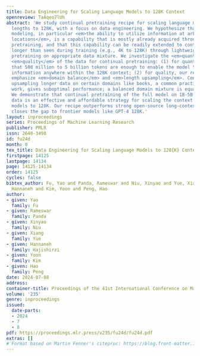 ```yaml
---
title: Data Engineering for Scaling Language Models to 128K Context
openreview: TaAqeo7lUh
abstract: 'We study continual pretraining recipe for scaling language models’ context
  lengths to 128K, with a focus on data engineering. We hypothesize that long context
  modeling, in particular <em>the ability to utilize information at arbitrary input
  locations</em>, is a capability that is mostly already acquired through large-scale
  pretraining, and that this capability can be readily extended to contexts substantially
  longer than seen during training (e.g., 4K to 128K) through lightweight continual
  pretraining on appropriate data mixture. We investigate the <em>quantity</em> and
  <em>quality</em> of the data for continual pretraining: (1) for quantity, we show
  that 500 million to 5 billion tokens are enough to enable the model to retrieve
  information anywhere within the 128K context; (2) for quality, our results equally
  emphasize <em>domain balance</em> and <em>length upsampling</em>. Concretely, naïvely
  upsampling longer data on certain domains like books, a common practice of existing
  work, gives suboptimal performance; a balanced domain mixture is equally important.
  We demonstrate that continual pretraining of the full model on 1B-5B tokens of such
  data is an effective and affordable strategy for scaling the context length of language
  models to 128K. Our recipe outperforms strong open-source long-context models and
  closes the gap to frontier models like GPT-4 128K.'
layout: inproceedings
series: Proceedings of Machine Learning Research
publisher: PMLR
issn: 2640-3498
id: fu24d
month: 0
tex_title: Data Engineering for Scaling Language Models to 128{K} Context
firstpage: 14125
lastpage: 14134
page: 14125-14134
order: 14125
cycles: false
bibtex_author: Fu, Yao and Panda, Rameswar and Niu, Xinyao and Yue, Xiang and Hajishirzi,
  Hannaneh and Kim, Yoon and Peng, Hao
author:
- given: Yao
  family: Fu
- given: Rameswar
  family: Panda
- given: Xinyao
  family: Niu
- given: Xiang
  family: Yue
- given: Hannaneh
  family: Hajishirzi
- given: Yoon
  family: Kim
- given: Hao
  family: Peng
date: 2024-07-08
address:
container-title: Proceedings of the 41st International Conference on Machine Learning
volume: '235'
genre: inproceedings
issued:
  date-parts:
  - 2024
  - 7
  - 8
pdf: https://proceedings.mlr.press/v235/fu24d/fu24d.pdf
extras: []
# Format based on Martin Fenner's citeproc: https://blog.front-matter.io/posts/citeproc-yaml-for-bibliographies/
---
```

